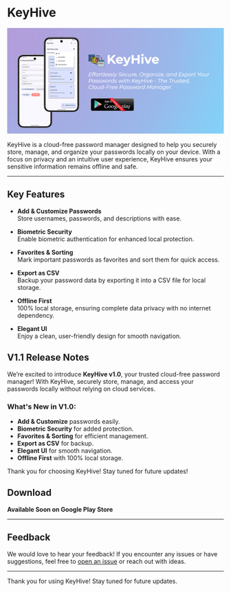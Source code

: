 # KeyHive

![KeyHive Feature Graphic](screenshots/Key-Hive-Feature-Graphic-Coming-Soon.png)

KeyHive is a cloud-free password manager designed to help you securely store, manage, and organize your passwords locally on your device. With a focus on privacy and an intuitive user experience, KeyHive ensures your sensitive information remains offline and safe.

---

## Key Features

- **Add & Customize Passwords**  
  Store usernames, passwords, and descriptions with ease.

- **Biometric Security**  
  Enable biometric authentication for enhanced local protection.

- **Favorites & Sorting**  
  Mark important passwords as favorites and sort them for quick access.

- **Export as CSV**  
  Backup your password data by exporting it into a CSV file for local storage.

- **Offline First**  
  100% local storage, ensuring complete data privacy with no internet dependency.

- **Elegant UI**  
  Enjoy a clean, user-friendly design for smooth navigation.


## V1.1 Release Notes

We’re excited to introduce **KeyHive v1.0**, your trusted cloud-free password manager! With KeyHive, securely store, manage, and access your passwords locally without relying on cloud services.

### What's New in V1.0:
- **Add & Customize** passwords easily.
- **Biometric Security** for added protection.
- **Favorites & Sorting** for efficient management.
- **Export as CSV** for backup.
- **Elegant UI** for smooth navigation.
- **Offline First** with 100% local storage.

Thank you for choosing KeyHive! Stay tuned for future updates!

## Download

**Available Soon on Google Play Store**

---

## Feedback

We would love to hear your feedback! If you encounter any issues or have suggestions, feel free to [open an issue](https://github.com/ShyamSundhar1411/Key-Hive-Kotlin/issues) or reach out with ideas.

---

Thank you for using KeyHive! Stay tuned for future updates.
